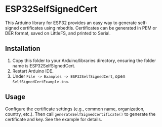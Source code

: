 # ESP32SelfSignedCert

This Arduino library for ESP32 provides an easy way to generate self-signed certificates using mbedtls. Certificates can be generated in PEM or DER format, saved on LittleFS, and printed to Serial.

## Installation

1. Copy this folder to your Arduino/libraries directory, ensuring the folder name is ESP32SelfSignedCert.
2. Restart Arduino IDE.
3. Under `File -> Examples -> ESP32SelfSignedCert`, open `SelfSignedCertExample.ino`.

## Usage

Configure the certificate settings (e.g., common name, organization, country, etc.). Then call `generateSelfSignedCertificate()` to generate the certificate and key. See the example for details.
